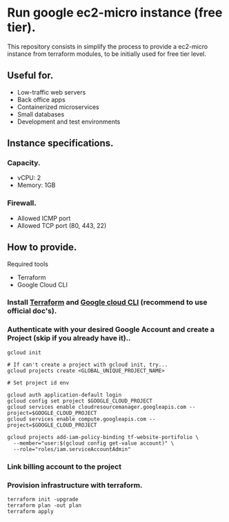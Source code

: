 # Run google ec2-micro instance (free tier).

This repository consists in simplify the process to provide a ec2-micro instance from terraform modules, to be initially used for free tier level.

## Useful for.
- Low-traffic web servers
- Back office apps
- Containerized microservices
- Small databases
- Development and test environments

## Instance specifications.

### Capacity.
- vCPU: 2
- Memory: 1GB

### Firewall.
- Allowed ICMP port
- Allowed TCP port (80, 443, 22)

## How to provide.

Required tools
- Terraform
- Google Cloud CLI

### Install [Terraform](https://developer.hashicorp.com/terraform/tutorials/aws-get-started/install-cli) and [Google cloud CLI](https://cloud.google.com/sdk/docs/install-sdk) (recommend to use official doc's).

### Authenticate with your desired Google Account and create a Project (skip if you already have it)..
```
gcloud init

# If can't create a project with gcloud init, try...
gcloud projects create <GLOBAL_UNIQUE_PROJECT_NAME>

# Set project id env

gcloud auth application-default login
gcloud config set project $GOOGLE_CLOUD_PROJECT
gcloud services enable cloudresourcemanager.googleapis.com --project=$GOOGLE_CLOUD_PROJECT
gcloud services enable compute.googleapis.com --project=$GOOGLE_CLOUD_PROJECT

gcloud projects add-iam-policy-binding tf-website-portifolio \
  --member="user:$(gcloud config get-value account)" \
  --role="roles/iam.serviceAccountAdmin"
```

### Link billing account to the project

### Provision infrastructure with terraform.
```
terraform init -upgrade
terraform plan -out plan
terraform apply
```